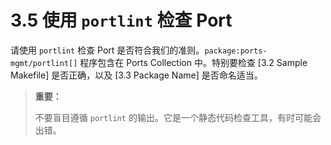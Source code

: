 # 3.5 使用 `portlint` 检查 Port

请使用 `portlint` 检查 Port 是否符合我们的准则。`package:ports-mgmt/portlint[]` 程序包含在 Ports Collection 中。特别要检查 [3.2 Sample Makefile] 是否正确，以及 [3.3 Package Name] 是否命名适当。

> **重要：**
>
> 不要盲目遵循 `portlint` 的输出。它是一个静态代码检查工具，有时可能会出错。


